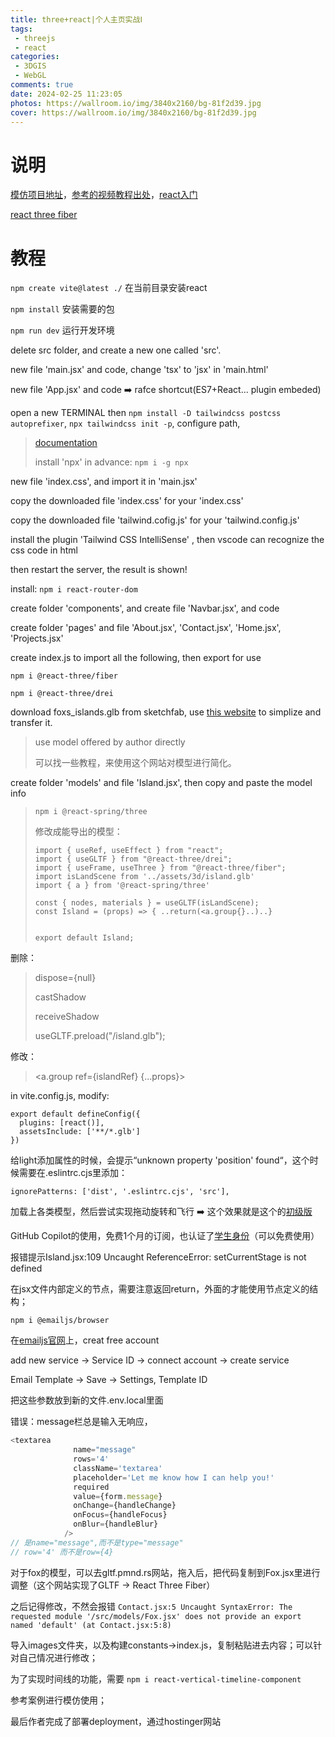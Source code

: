 ```yaml
---
title: three+react|个人主页实战Ⅰ
tags:
 - threejs
 - react
categories:
 - 3DGIS
 - WebGL
comments: true
date: 2024-02-25 11:23:05
photos: https://wallroom.io/img/3840x2160/bg-81f2d39.jpg
cover: https://wallroom.io/img/3840x2160/bg-81f2d39.jpg
---
```

# 说明

[模仿项目地址](https://github.com/youxt-njnu/3d_portfolio_primary)，[参考的视频教程出处](https://www.youtube.com/watch?v=FkowOdMjvYo)，[react入门](https://juejin.cn/post/6960262593265025031)

[react three fiber](https://docs.pmnd.rs/react-three-fiber/getting-started/your-first-scene#adding-lights)

# 教程

`npm create vite@latest ./` 在当前目录安装react

`npm install` 安装需要的包

`npm run dev` 运行开发环境

delete src folder, and create a new one called 'src'.

new file 'main.jsx' and code, change 'tsx' to 'jsx' in 'main.html'

new file 'App.jsx' and code ➡️ rafce shortcut(ES7+React... plugin embeded)

open a new TERMINAL then `npm install -D tailwindcss postcss autoprefixer`, `npx tailwindcss init -p`, configure path,

> [documentation](https://tailwindcss.com/docs/installation)
>
> install 'npx' in advance: `npm i -g npx`

new file 'index.css', and import it in 'main.jsx'

copy the downloaded file 'index.css' for your 'index.css'

copy the downloaded file 'tailwind.cofig.js' for your 'tailwind.config.js'

install the plugin 'Tailwind CSS IntelliSense' , then vscode can recognize the css code in html

then restart the server, the result is shown!

install: `npm i react-router-dom`

create folder 'components', and create file 'Navbar.jsx', and code

create folder 'pages' and file 'About.jsx', 'Contact.jsx', 'Home.jsx', 'Projects.jsx'

create index.js to import all the following, then export for use

`npm i @react-three/fiber`

`npm i @react-three/drei`

download foxs_islands.glb from sketchfab, use [this website](https://gltf.pmnd.rs/) to simplize and transfer it.

> use model offered by author directly
>
> 可以找一些教程，来使用这个网站对模型进行简化。

create folder 'models' and file 'Island.jsx', then copy and paste the model info

> `npm i @react-spring/three`
>
> 修改成能导出的模型：
>
> ```
> import { useRef, useEffect } from "react";
> import { useGLTF } from "@react-three/drei";
> import { useFrame, useThree } from "@react-three/fiber";
> import isLandScene from '../assets/3d/island.glb'
> import { a } from '@react-spring/three'
>
> const { nodes, materials } = useGLTF(isLandScene);
> const Island = (props) => { ..return(<a.group{}..)..}
>
>
> export default Island;
> ```

删除：

> dispose={null}
>
> castShadow
>
> receiveShadow
>
> useGLTF.preload("/island.glb");

修改：

> <a.group ref={islandRef} {...props}>

in vite.config.js, modify:

```
export default defineConfig({
  plugins: [react()],
  assetsInclude: ['**/*.glb']
})
```

给light添加属性的时候，会提示“unknown property 'position' found“，这个时候需要在.eslintrc.cjs里添加：

`ignorePatterns: ['dist', '.eslintrc.cjs', 'src'],`

加载上各类模型，然后尝试实现拖动旋转和飞行 ➡️ 这个效果就是这个的[初级版](https://www.joshuas.world/)

GitHub Copilot的使用，免费1个月的订阅，也认证了[学生身份](https://education.github.com/discount_requests/application)（可以免费使用）

报错提示Island.jsx:109  Uncaught ReferenceError: setCurrentStage is not defined

在jsx文件内部定义的节点，需要注意返回return，外面的才能使用节点定义的结构；

```
npm i @emailjs/browser
```

在[emailjs官网](https://dashboard.emailjs.com/admin/templates/0hhd7hu/settings)上，creat free account

add new service → Service ID → connect account → create service

Email Template → Save → Settings, Template ID

把这些参数放到新的文件.env.local里面

错误：message栏总是输入无响应，

```js
<textarea
              name="message" 
              rows='4'
              className='textarea'
              placeholder='Let me know how I can help you!'
              required
              value={form.message}
              onChange={handleChange}
              onFocus={handleFocus}
              onBlur={handleBlur}
            />
// 是name="message",而不是type="message"
// row='4' 而不是row={4}
```

对于fox的模型，可以去gltf.pmnd.rs网站，拖入后，把代码复制到Fox.jsx里进行调整（这个网站实现了GLTF -> React Three Fiber）

之后记得修改，不然会报错 `Contact.jsx:5 Uncaught SyntaxError: The requested module '/src/models/Fox.jsx' does not provide an export named 'default' (at Contact.jsx:5:8)`

导入images文件夹，以及构建constants->index.js，复制粘贴进去内容；可以针对自己情况进行修改；

为了实现时间线的功能，需要 `npm i react-vertical-timeline-component`

参考案例进行模仿使用；

最后作者完成了部署deployment，通过hostinger网站

